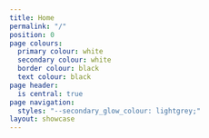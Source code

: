```yaml
---
title: Home
permalink: "/"
position: 0
page colours:
  primary colour: white
  secondary colour: white
  border colour: black
  text colour: black
page header:
  is central: true
page navigation:
  styles: "--secondary_glow_colour: lightgrey;"
layout: showcase
---
```


